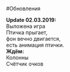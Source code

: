 #Обновления

  
   <b>Update 02.03.2019:</b><br>
Выложена игра<br>
Птичка прыгает, <br>
фон вечно двигается, <br>
есть анимация птички.<br>
    <b>Ждём:</b><br>
Колонны<br>
Счётчик очков<br>
